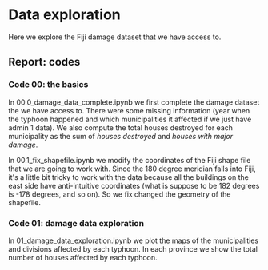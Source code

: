 # Data exploration

Here we explore the Fiji damage dataset that we have access to.

## Report: codes

### Code 00: the basics

In 00.0_damage_data_complete.ipynb we first complete the damage dataset the we have access to. There were some missing information (year when the typhoon happened and which municipalities it affected if we just have admin 1 data). We also compute the total houses destroyed for each municipality as the sum of *houses destroyed* and *houses with major damage*.

In 00.1_fix_shapefile.ipynb we modify the coordinates of the Fiji shape file that we are going to work with. Since the 180 degree meridian falls into Fiji, it's a little bit tricky to work with the data because all the buildings on the east side have anti-intuitive coordinates (what is suppose to be 182 degrees is -178 degrees, and so on). So we fix changed the geometry of the shapefile.

### Code 01: damage data exploration

In 01_damage_data_exploration.ipynb we plot the maps of the municipalities and divisions affected by each typhoon. In each province we show the total number of houses affected by each typhoon.
